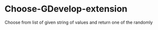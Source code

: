 # Choose-GDevelop-extension
Choose from list of given string of values and return one of the randomly
